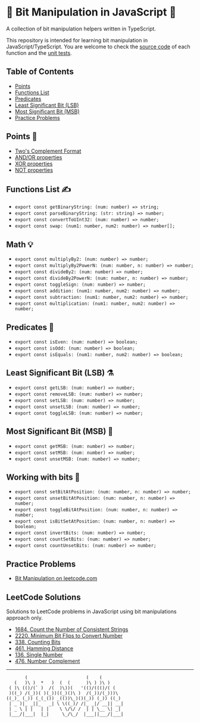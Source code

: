 # 🌟 Bit Manipulation in JavaScript 🌟
A collection of bit manipulation helpers written in TypeScript.

This repository is intended for learning bit manipulation in JavaScript/TypeScript.
You are welcome to check the [source code](https://github.com/mzusin/js-bit-manipulation/tree/main/src/core) of each function and the [unit tests](https://github.com/mzusin/js-bit-manipulation/tree/main/test).

## Table of Contents
- [Points](#points-)
- [Functions List](#functions-list-️)
- [Predicates](#predicates-)
- [Least Significant Bit (LSB)](#least-significant-bit-lsb-)
- [Most Significant Bit (MSB)](#most-significant-bit-msb-)
- [Practice Problems](#practice-problems)

## Points 📌
- [Two's Complement Format](https://github.com/mzusin/js-bit-manipulation/blob/main/README/Two's%20Complement%20Format.md)
- [AND/OR properties](https://github.com/mzusin/js-bit-manipulation/blob/main/README/AND-OR.md)
- [XOR properties](https://github.com/mzusin/js-bit-manipulation/blob/main/README/XOR.md)
- [NOT properties](https://github.com/mzusin/js-bit-manipulation/blob/main/README/NOT.md)

## Functions List ✍️
- `export const getBinaryString: (num: number) => string;`
- `export const parseBinaryString: (str: string) => number;`
- `export const convertToUInt32: (num: number) => number;`
- `export const swap: (num1: number, num2: number) => number[];`

## Math 💡
- `export const multiplyBy2: (num: number) => number;`
- `export const multiplyBy2PowerN: (num: number, n: number) => number;`
- `export const divideBy2: (num: number) => number;`
- `export const divideBy2PowerN: (num: number, n: number) => number;`
- `export const toggleSign: (num: number) => number;`
- `export const addition: (num1: number, num2: number) => number;`
- `export const subtraction: (num1: number, num2: number) => number;`
- `export const multiplication: (num1: number, num2: number) => number;`

## Predicates 🔬
- `export const isEven: (num: number) => boolean;`
- `export const isOdd: (num: number) => boolean;`
- `export const isEquals: (num1: number, num2: number) => boolean;`

## Least Significant Bit (LSB) ⚗️
- `export const getLSB: (num: number) => number;`
- `export const removeLSB: (num: number) => number;`
- `export const setLSB: (num: number) => number;`
- `export const unsetLSB: (num: number) => number;`
- `export const toggleLSB: (num: number) => number;`

## Most Significant Bit (MSB) 🤔
- `export const getMSB: (num: number) => number;`
- `export const setMSB: (num: number) => number;`
- `export const unsetMSB: (num: number) => number;`

## Working with bits 🧩
- `export const setBitAtPosition: (num: number, n: number) => number;`
- `export const unsetBitAtPosition: (num: number, n: number) => number;`
- `export const toggleBitAtPosition: (num: number, n: number) => number;`
- `export const isBitSetAtPosition: (num: number, n: number) => boolean;`
- `export const invertBits: (num: number) => number;`
- `export const countSetBits: (num: number) => number;`
- `export const countUnsetBits: (num: number) => number;`

## Practice Problems
- [Bit Manipulation on leetcode.com](https://leetcode.com/tag/bit-manipulation/)

## LeetCode Solutions
Solutions to LeetCode problems in JavaScript using bit manipulations approach only.
- [1684. Count the Number of Consistent Strings](https://leetcode.com/problems/count-the-number-of-consistent-strings/solutions/3646136/javascript-bit-manipulation-with-comments-9982/)
- [2220. Minimum Bit Flips to Convert Number](https://leetcode.com/problems/minimum-bit-flips-to-convert-number/solutions/3649410/javascript-bit-manipulation/)
- [338. Counting Bits](https://leetcode.com/problems/counting-bits/solutions/3657019/javascript-bit-manipulation/)
- [461. Hamming Distance](https://leetcode.com/problems/hamming-distance/solutions/3660282/javascript-bit-manipulation/)
- [136. Single Number](https://leetcode.com/problems/single-number/solutions/2007647/javascript-xor/)
- [476. Number Complement](https://leetcode.com/problems/number-complement/solutions/3660762/javascript-99-42/)

--------------

``` 
       (                      (    (         
   (   )\ )  *   )  (  (      )\ ) )\ )      
 ( )\ (()/(` )  /(  )\))(   '(()/((()/( (    
 )((_) /(_))( )(_))((_)()\ )  /(_))/(_)))\   
((_)_ (_)) (_(_()) _(())\_)()(_)) (_)) ((_)  
 | _ )|_ _||_   _| \ \((_)/ /|_ _|/ __|| __| 
 | _ \ | |   | |    \ \/\/ /  | | \__ \| _|  
 |___/|___|  |_|     \_/\_/  |___||___/|___| 
```  































































































































































































































































































































